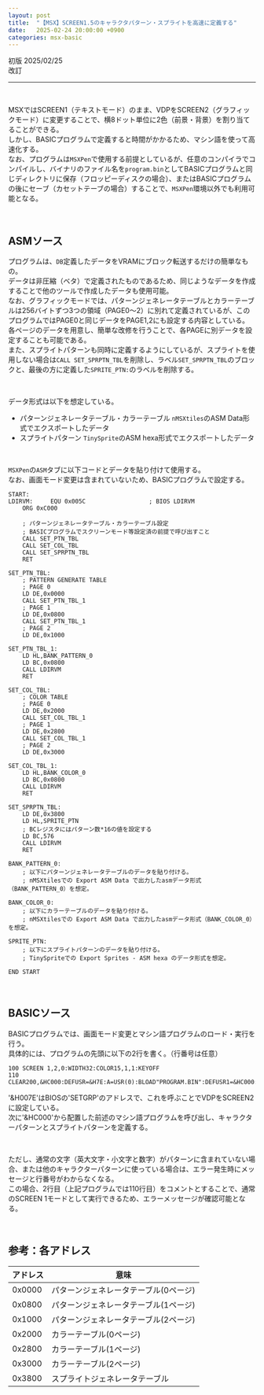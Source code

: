 ```yaml
---
layout: post
title:  "【MSX】SCREEN1.5のキャラクタパターン・スプライトを高速に定義する"
date:   2025-02-24 20:00:00 +0900
categories: msx-basic
---
```


初版 2025/02/25  
改訂 

-----

<br>

MSXではSCREEN1（テキストモード）のまま、VDPをSCREEN2（グラフィックモード）に変更することで、横8ドット単位に2色（前景・背景）を割り当てることができる。  
しかし、BASICプログラムで定義すると時間がかかるため、マシン語を使って高速化する。  
なお、プログラムは`MSXPen`で使用する前提としているが、任意のコンパイラでコンパイルし、バイナリのファイル名を`program.bin`としてBASICプログラムと同じディレクトリに保存（フロッピーディスクの場合）、またはBASICプログラムの後にセーブ（カセットテーブの場合）することで、`MSXPen`環境以外でも利用可能となる。  

<br>

## ASMソース

プログラムは、`DB`定義したデータをVRAMにブロック転送するだけの簡単なもの。  
データは非圧縮（ベタ）で定義されたものであるため、同じようなデータを作成することで他のツールで作成したデータも使用可能。  
なお、グラフィックモードでは、パターンジェネレータテーブルとカラーテーブルは256バイトずつ3つの領域（PAGE0～2）に別れて定義されているが、このプログラムではPAGE0と同じデータをPAGE1,2にも設定する内容としている。各ページのデータを用意し、簡単な改修を行うことで、各PAGEに別データを設定することも可能である。  
また、スプライトパターンも同時に定義するようにしているが、スプライトを使用しない場合は`CALL SET_SPRPTN_TBL`を削除し、ラベル`SET_SPRPTN_TBL`のブロックと、最後の方に定義した`SPRITE_PTN:`のラベルを削除する。  

<br>

データ形式は以下を想定している。  
- パターンジェネレータテーブル・カラーテーブル
	`nMSXtiles`のASM Data形式でエクスポートしたデータ  
- スプライトパターン
	`TinySprite`のASM hexa形式でエクスポートしたデータ  

<br>

`MSXPen`の`ASM`タブに以下コードとデータを貼り付けて使用する。  
なお、画面モード変更は含まれていないため、BASICプログラムで設定する。  

```
START:
LDIRVM:     EQU 0x005C                  ; BIOS LDIRVM
    ORG 0xC000

    ; パターンジェネレータテーブル・カラーテーブル設定
    ; BASICプログラムでスクリーンモード等設定済の前提で呼び出すこと
    CALL SET_PTN_TBL
    CALL SET_COL_TBL
    CALL SET_SPRPTN_TBL
    RET

SET_PTN_TBL:
    ; PATTERN GENERATE TABLE
    ; PAGE 0
    LD DE,0x0000
    CALL SET_PTN_TBL_1
    ; PAGE 1
    LD DE,0x0800
    CALL SET_PTN_TBL_1
    ; PAGE 2
    LD DE,0x1000

SET_PTN_TBL_1:
    LD HL,BANK_PATTERN_0
    LD BC,0x0800
    CALL LDIRVM
    RET

SET_COL_TBL:
    ; COLOR TABLE
    ; PAGE 0
    LD DE,0x2000
    CALL SET_COL_TBL_1
    ; PAGE 1
    LD DE,0x2800
    CALL SET_COL_TBL_1
    ; PAGE 2
    LD DE,0x3000

SET_COL_TBL_1:
    LD HL,BANK_COLOR_0
    LD BC,0x0800
    CALL LDIRVM
    RET

SET_SPRPTN_TBL:
    LD DE,0x3800
    LD HL,SPRITE_PTN
    ; BCレジスタにはパターン数*16の値を設定する
    LD BC,576
    CALL LDIRVM
    RET

BANK_PATTERN_0:
    ; 以下にパターンジェネレータテーブルのデータを貼り付ける。
    ; nMSXtilesでの Export ASM Data で出力したasmデータ形式（BANK_PATTERN_0）を想定。

BANK_COLOR_0:
    ; 以下にカラーテーブルのデータを貼り付ける。
    ; nMSXtilesでの Export ASM Data で出力したasmデータ形式（BANK_COLOR_0）を想定。

SPRITE_PTN:
    ; 以下にスプライトパターンのデータを貼り付ける。
    ; TinySpriteでの Export Sprites - ASM hexa のデータ形式を想定。

END START
```

<br>

## BASICソース

BASICプログラムでは、画面モード変更とマシン語プログラムのロード・実行を行う。  
具体的には、プログラムの先頭に以下の2行を書く。（行番号は任意）  

```
100 SCREEN 1,2,0:WIDTH32:COLOR15,1,1:KEYOFF
110 CLEAR200,&HC000:DEFUSR=&H7E:A=USR(0):BLOAD"PROGRAM.BIN":DEFUSR1=&HC000:A=USR1(0)
```

'&H007E'はBIOSの'SETGRP'のアドレスで、これを呼ぶことでVDPをSCREEN2に設定している。  
次に'&HC000'から配置した前述のマシン語プログラムを呼び出し、キャラクターパターンとスプライトパターンを定義する。  

<br>

ただし、通常の文字（英大文字・小文字と数字）がパターンに含まれていない場合、または他のキャラクターパターンに使っている場合は、エラー発生時にメッセージと行番号がわからなくなる。  
この場合、2行目（上記プログラムでは110行目）をコメントとすることで、通常のSCREEN 1モードとして実行できるため、エラーメッセージが確認可能となる。  

<br>

## 参考：各アドレス

|アドレス|意味|
|---|---|
|0x0000|パターンジェネレータテーブル(0ページ)|
|0x0800|パターンジェネレータテーブル(1ページ)|
|0x1000|パターンジェネレータテーブル(2ページ)|
|0x2000|カラーテーブル(0ページ)|
|0x2800|カラーテーブル(1ページ)|
|0x3000|カラーテーブル(2ページ)|
|0x3800|スプライトジェネレータテーブル|

